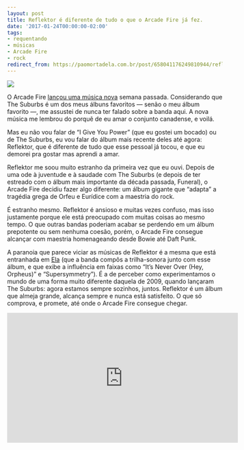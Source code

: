 ```yaml
---
layout: post
title: Reflektor é diferente de tudo o que o Arcade Fire já fez.
date: '2017-01-24T00:00:00-02:00'
tags:
- requentando
- músicas
- Arcade Fire
- rock
redirect_from: https://paomortadela.com.br/post/658041176249810944/reflektor-%C3%A9-diferente-de-tudo-o-que-o-arcade-fire
---
```

![](https://64.media.tumblr.com/63ee49b683dc37f50220ba48b2e0f0b6/f92334534d4bb147-0e/s540x810/ccb2da8b6f1962b9e1e90cad77f5f4783f84e994.jpg)

O Arcade Fire [lançou uma música nova](https://youtu.be/f6jma9VQEls) semana passada. Considerando que The Suburbs é um dos meus álbuns favoritos — senão o meu álbum favorito —, me assustei de nunca ter falado sobre a banda aqui. A nova música me lembrou do porquê de eu amar o conjunto canadense, e voilá.

Mas eu não vou falar de “I Give You Power” (que eu gostei um bocado) ou de The Suburbs, eu vou falar do álbum mais recente deles até agora: Reflektor, que é diferente de tudo que esse pessoal já tocou, e que eu demorei pra gostar mas aprendi a amar.

Reflektor me soou muito estranho da primeira vez que eu ouvi. Depois de uma ode à juventude e à saudade com The Suburbs (e depois de ter estreado com o álbum mais importante da década passada, Funeral), o Arcade Fire decidiu fazer algo diferente: um álbum gigante que “adapta” a tragédia grega de Orfeu e Eurídice com a maestria do rock.

É estranho mesmo. Reflektor é ansioso e muitas vezes confuso, mas isso justamente porque ele está preocupado com muitas coisas ao mesmo tempo. O que outras bandas poderiam acabar se perdendo em um álbum prepotente ou sem nenhuma coesão, porém, o Arcade Fire consegue alcançar com maestria homenageando desde Bowie até Daft Punk.

A paranoia que parece viciar as músicas de Reflektor é a mesma que está entranhada em [Ela](https://paomortadela.com.br/post/658001228554469376/) (que a banda compôs a trilha-sonora junto com esse álbum, e que exibe a influência em faixas como “It’s Never Over (Hey, Orpheus)” e “Supersymmetry”). É a de perceber como experimentamos o mundo de uma forma muito diferente daquela de 2009, quando lançaram The Suburbs: agora estamos sempre sozinhos, juntos. Reflektor é um álbum que almeja grande, alcança sempre e nunca está satisfeito. O que só comprova, e promete, até onde o Arcade Fire consegue chegar.

<iframe width="540" height="303" id="youtube_iframe" src="https://www.youtube.com/embed/tBTTd0gfkn0?feature=oembed&amp;enablejsapi=1&amp;origin=https://safe.txmblr.com&amp;wmode=opaque" frameborder="0" allow="accelerometer; autoplay; clipboard-write; encrypted-media; gyroscope; picture-in-picture" allowfullscreen=""></iframe>
